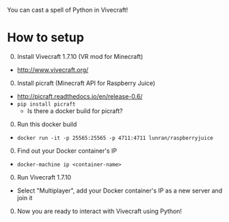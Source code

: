You can cast a spell of Python in Vivecraft!

# How to setup

0. Install Vivecraft 1.7.10 (VR mod for Minecraft)
  - http://www.vivecraft.org/
0. Install picraft (Minecraft API for Raspberry Juice)
  - http://picraft.readthedocs.io/en/release-0.6/
  - `pip install picraft`
    - Is there a docker build for picraft?
0. Run this docker build
  - `docker run -it -p 25565:25565 -p 4711:4711 lunran/raspberryjuice`
0. Find out your Docker container's IP
  - `docker-machine ip <container-name>`
0. Run Vivecraft 1.7.10
  - Select "Multiplayer", add your Docker container's IP as a new server and join it
0. Now you are ready to interact with Vivecraft using Python!
